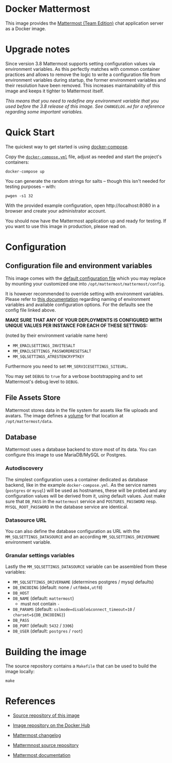 # Docker Mattermost

This image provides the [Mattermost (Team Edition)](https://www.mattermost.org)
chat application server as a Docker image.


# Upgrade notes

Since version 3.8 Mattermost supports setting configuration values via
environment variables. As this perfectly matches with common container
practices and allows to remove the logic to write a configuration file from
environment variables during startup, the former environment variables and their
resolution have been removed. This increases maintainability of this image and
keeps it tighter to Mattermost itself.

*This means that you need to redefine any environment variable that you used
before the 3.8 release of this image. See `CHANGELOG.md` for a reference
regarding some important variables.*


# Quick Start

The quickest way to get started is using [docker-compose](https://docs.docker.com/compose/).

Copy the [`docker-compose.yml`](https://raw.githubusercontent.com/telota/docker-mattermost/master/docker-compose.yml)
file, adjust as needed and start the project's containers:

    docker-compose up


You can generate the random strings for salts &ndash; though this isn't needed for testing purposes &ndash; with:

    pwgen -s1 32


With the provided example configuration, open http://localhost:8080 in a
browser and create your administrator account.

You should now have the Mattermost application up and ready for testing. If you want to use this image in production, please read on.


# Configuration

## Configuration file and environment variables

This image comes with the [default configuration file](https://github.com/mattermost/platform/blob/master/config/config.json)
which you may replace by mounting your customized one into
`/opt/mattermost/mattermost/config`.

It is however recommended to override setting with environment variables.
Please refer to
[this documentation](https://docs.mattermost.com/administration/config-settings.html)
regarding naming of environment variables and available configuration options.
For the defaults see the config file linked above.

**MAKE SURE THAT ANY OF YOUR DEPLOYMENTS IS CONFIGURED WITH UNIQUE VALUES PER
INSTANCE FOR EACH OF THESE SETTINGS:**

(noted by their environment variable name here)

- `MM_EMAILSETTINGS_INVITESALT`
- `MM_EMAILSETTINGS_PASSWORDRESETSALT`
- `MM_SQLSETTINGS_ATRESTENCRYPTKEY`

Furthermore you need to set `MM_SERVICESETTINGS_SITEURL`.

You may set `DEBUG` to `true` for a verbose bootstrapping and to set
Mattermost's debug level to `DEBUG`.

## File Assets Store

Mattermost stores data in the file system for assets like file uploads and avatars.
The image defines a [volume](https://docs.docker.com/engine/tutorials/dockervolumes/)
for that location at `/opt/mattermost/data`.

## Database

Mattermost uses a database backend to store most of its data.
You can configure this image to use MariaDB/MySQL or Postgres.

### Autodiscovery

The simplest configuration uses a container dedicated as database backend, like
in the example `docker-compose.yml`.
As the service names (`postgres` or `mysql`) will be used as hostnames, these
will be probed and any configuration values will be derived from it, using
default values. Just make sure that `DB_PASS` in the `mattermost` service and
`POSTGRES_PASSWORD` resp. `MYSQL_ROOT_PASSWORD` in the database service are
identical.

### Datasource URL

You can also define the database configuration as URL with the
`MM_SQLSETTINGS_DATASOURCE` and an according `MM_SQLSETTINGS_DRIVERNAME`
environment variable.

### Granular settings variables

Lastly the `MM_SQLSETTINGS_DATASOURCE` variable can be assembled from these
variables:

- `MM_SQLSETTINGS_DRIVERNAME` (determines postgres / mysql defaults)
- `DB_ENCODING` (default: none / `utf8mb4,utf8`)
- `DB_HOST`
- `DB_NAME` (default: `mattermost`)
  - must not contain `-`
- `DB_PARAMS` (default: `sslmode=disable&connect_timeout=10` / `charset=${DB_ENCODING}`)
- `DB_PASS`
- `DB_PORT` (default: `5432` / `3306`)
- `DB_USER` (default: `postgres` / `root`)


# Building the image

The source repository contains a `Makefile` that can be used to build the image
locally:

    make


# References

- [Source repository of this image](https://github.com/telota/docker-mattermost)
- [Image repository on the Docker Hub](https://hub.docker.com/r/telota/mattermost-team-edition/)

- [Mattermost changelog](https://docs.mattermost.com/administration/changelog.html)
- [Mattermnost source repository](https://github.com/mattermost/platform)
- [Mattermost documentation](https://docs.mattermost.com)
